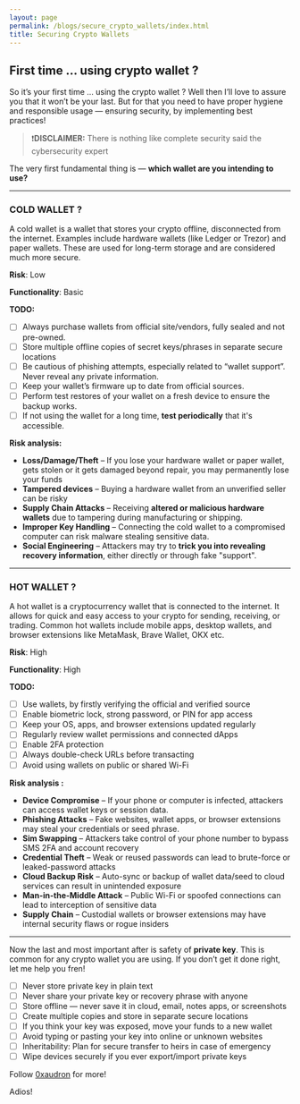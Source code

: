 ```yaml
---
layout: page
permalink: /blogs/secure_crypto_wallets/index.html
title: Securing Crypto Wallets
---
```


## First time ... using crypto wallet ? 
So it’s your first time … using the crypto wallet ? Well then I’ll love to assure you that it won’t be your last. But for that you need to have proper hygiene and responsible usage — ensuring security, by implementing best practices!

> ❗**DISCLAIMER:** There is nothing like complete security said the   cybersecurity expert
> 

The very first fundamental thing is — **which wallet are you intending to use?**

---

### **COLD WALLET ?**

A cold wallet is a wallet that stores your crypto offline, disconnected from the internet. Examples include hardware wallets (like Ledger or Trezor) and paper wallets. These are used for long-term storage and are considered much more secure.

**Risk**: Low

**Functionality**: Basic

**TODO:**

- [ ]  Always purchase wallets from official site/vendors, fully sealed and not pre-owned.
- [ ]  Store multiple offline copies of secret keys/phrases in separate secure locations
- [ ]  Be cautious of phishing attempts, especially related to “wallet support”. Never reveal any private information.
- [ ]  Keep your wallet’s firmware up to date from official sources.
- [ ]  Perform test restores of your wallet on a fresh device to ensure the backup works.
- [ ]  If not using the wallet for a long time, **test periodically** that it's accessible.

**Risk analysis:**

- **Loss/Damage/Theft** – If you lose your hardware wallet or paper wallet, gets stolen or it gets damaged beyond repair, you may permanently lose your funds
- **Tampered devices** – Buying a hardware wallet from an unverified seller can be risky
- **Supply Chain Attacks** – Receiving **altered or malicious hardware wallets** due to tampering during manufacturing or shipping.
- **Improper Key Handling** – Connecting the cold wallet to a compromised computer can risk malware stealing sensitive data.
- **Social Engineering** – Attackers may try to **trick you into revealing recovery information**, either directly or through fake "support".

---

### **HOT WALLET ?**

A hot wallet is a cryptocurrency wallet that is connected to the internet. It allows for quick and easy access to your crypto for sending, receiving, or trading. Common hot wallets include mobile apps, desktop wallets, and browser extensions like MetaMask, Brave Wallet, OKX etc.

**Risk**: High

**Functionality**: High

**TODO:**

- [ ]  Use wallets, by firstly verifying the official and verified source
- [ ]  Enable biometric lock, strong password, or PIN for app access
- [ ]  Keep your OS, apps, and browser extensions updated regularly
- [ ]  Regularly review wallet permissions and connected dApps
- [ ]  Enable 2FA protection
- [ ]  Always double-check URLs before transacting
- [ ]  Avoid using wallets on public or shared Wi-Fi

**Risk analysis :**

- **Device Compromise** – If your phone or computer is infected, attackers can access wallet keys or session data.
- **Phishing Attacks** –  Fake websites, wallet apps, or browser extensions may steal your credentials or seed phrase.
- **Sim Swapping** – Attackers take control of your phone number to bypass SMS 2FA and account recovery
- **Credential Theft** – Weak or reused passwords can lead to brute-force or leaked-password attacks
- **Cloud Backup Risk** – Auto-sync or backup of wallet data/seed to cloud services can result in unintended exposure
- **Man-in-the-Middle Attack** – Public Wi-Fi or spoofed connections can lead to interception of sensitive data
- **Supply Chain** – Custodial wallets or browser extensions may have internal security flaws or rogue insiders

---

Now the last and most important after is safety of **private key**. This is common for any crypto wallet you are using. If you don’t get it done right, let me help you fren!

- [ ]  Never store private key in plain text
- [ ]  Never share your private key or recovery phrase with anyone
- [ ]  Store offline — never save it in cloud, email, notes apps, or screenshots
- [ ]  Create multiple copies and store in separate secure locations
- [ ]  If you think your key was exposed, move your funds to a new wallet
- [ ]  Avoid typing or pasting your key into online or unknown websites
- [ ]  Inheritability: Plan for secure transfer to heirs in case of emergency
- [ ]  Wipe devices securely if you ever export/import private keys

Follow [0xaudron](https://x.com/0xaudron) for more!

Adios!